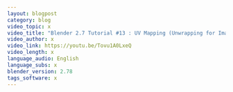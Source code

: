 ```yaml
---
layout: blogpost
category: blog
video_topic: x
video_title: "Blender 2.7 Tutorial #13 : UV Mapping (Unwrapping for Image Textures)"
video_author: x
video_link: https://youtu.be/Tovu1A0LxeQ
video_length: x
language_audio: English
language_subs: x
blender_version: 2.78
tags_software: x
---
```


